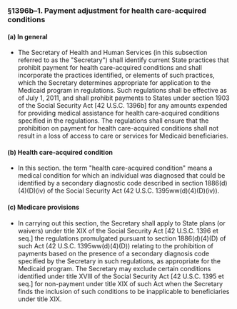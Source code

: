 ### §1396b–1. Payment adjustment for health care-acquired conditions
#### (a) In general
* The Secretary of Health and Human Services (in this subsection referred to as the "Secretary") shall identify current State practices that prohibit payment for health care-acquired conditions and shall incorporate the practices identified, or elements of such practices, which the Secretary determines appropriate for application to the Medicaid program in regulations. Such regulations shall be effective as of July 1, 2011, and shall prohibit payments to States under section 1903 of the Social Security Act [42 U.S.C. 1396b] for any amounts expended for providing medical assistance for health care-acquired conditions specified in the regulations. The regulations shall ensure that the prohibition on payment for health care-acquired conditions shall not result in a loss of access to care or services for Medicaid beneficiaries.

#### (b) Health care-acquired condition
* In this section. the term "health care-acquired condition" means a medical condition for which an individual was diagnosed that could be identified by a secondary diagnostic code described in section 1886(d)(4)(D)(iv) of the Social Security Act (42 U.S.C. 1395ww(d)(4)(D)(iv)).

#### (c) Medicare provisions
* In carrying out this section, the Secretary shall apply to State plans (or waivers) under title XIX of the Social Security Act [42 U.S.C. 1396 et seq.] the regulations promulgated pursuant to section 1886(d)(4)(D) of such Act (42 U.S.C. 1395ww(d)(4)(D)) relating to the prohibition of payments based on the presence of a secondary diagnosis code specified by the Secretary in such regulations, as appropriate for the Medicaid program. The Secretary may exclude certain conditions identified under title XVIII of the Social Security Act [42 U.S.C. 1395 et seq.] for non-payment under title XIX of such Act when the Secretary finds the inclusion of such conditions to be inapplicable to beneficiaries under title XIX.